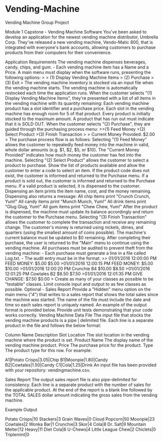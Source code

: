 # Vending-Machine
Vending Machine Group Project 

Module 1 Capstone - Vending Machine Software
You've been asked to develop an application for the newest vending machine distributor, Umbrella Corp. They've released a new vending machine, Vendo-Matic 800, that is integrated with everyone's bank accounts, allowing customers to purchase products from their computers for their convenience.

Application Requirements
The vending machine dispenses beverages, candy, chips, and gum. - Each vending machine item has a Name and a Price.
A main menu must display when the software runs, presenting the following options: > > (1) Display Vending Machine Items > (2) Purchase > (3) Exit >
The vending machine inventory is stocked via an input file when the vending machine starts.
The vending machine is automatically restocked each time the application runs.
When the customer selects "(1) Display Vending Machine Items", they're presented with a list of all items in the vending machine with its quantity remaining:
Each vending machine product has a slot identifier and a purchase price.
Each slot in the vending machine has enough room for 5 of that product.
Every product is initially stocked to the maximum amount.
A product that has run out must indicate that it is SOLD OUT.
When the customer selects "(2) Purchase", they are guided through the purchasing process menu: >>(1) Feed Money >(2) Select Product >(3) Finish Transaction > > Current Money Provided: $2.00 >
The purchase process flow is as follows:
Selecting "(1) Feed Money" allows the customer to repeatedly feed money into the machine in valid, whole dollar amounts (e.g. $1, $2, $5, or $10).
The "Current Money Provided" indicates how much money the customer has fed into the machine.
Selecting "(2) Select Product" allows the customer to select a product to purchase.
Show the list of products available and allow the customer to enter a code to select an item.
If the product code does not exist, the customer is informed and returned to the Purchase menu.
If a product is sold out, the customer is informed and returned to the Purchase menu.
If a valid product is selected, it is dispensed to the customer.
Dispensing an item prints the item name, cost, and the money remaining. Dispensing also returns a message:
All chip items print "Crunch Crunch, Yum!"
All candy items print "Munch Munch, Yum!"
All drink items print "Glug Glug, Yum!"
All gum items print "Chew Chew, Yum!"
After the product is dispensed, the machine must update its balance accordingly and return the customer to the Purchase menu.
Selecting "(3) Finish Transaction" allows the customer to complete the transaction and receive any remaining change.
The customer's money is returned using nickels, dimes, and quarters (using the smallest amount of coins possible).
The machine's current balance must be updated to $0 remaining.
After completing their purchase, the user is returned to the "Main" menu to continue using the vending machine.
All purchases must be audited to prevent theft from the vending machine: - Each purchase must generate a line in a file called Log.txt. - The audit entry must be in the format: >> 01/01/2016 12:00:00 PM FEED MONEY: $5.00 $5.00 >01/01/2016 12:00:15 PM FEED MONEY: $5.00 $10.00 >01/01/2016 12:00:20 PM Crunchie B4 $10.00 $8.50 >01/01/2016 12:01:25 PM Cowtales B2 $8.50 $7.50 >01/01/2016 12:01:35 PM GIVE CHANGE: $7.50 $0.00 >
Create as many of your classes as possible to be "testable" classes. Limit console input and output to as few classes as possible.
Optional - Sales Report
Provide a "Hidden" menu option on the main menu ("4") that writes to a sales report that shows the total sales since the machine was started. The name of the file must include the date and time so each sales report is uniquely named.
An example of the output format is provided below.
Provide unit tests demonstrating that your code works correctly.
Vending Machine Data File
The input file that stocks the vending machine products is a pipe | delimited file. Each line is a separate product in the file and follows the below format:

Column Name	Description
Slot Location	The slot location in the vending machine where the product is set.
Product Name	The display name of the vending machine product.
Price	The purchase price for the product.
Type	The product type for this row.
For example:

A1|Potato Crisps|3.05|Chip
B1|Moonpie|1.80|Candy
B2|Cowtales|1.50|Candy
C1|Cola|1.25|Drink
An input file has been provided with your repository: vendingmachine.csv.

Sales Report
The output sales report file is also pipe-delimited for consistency. Each line is a separate product with the number of sales for the applicable product. At the end of the report is a blank line followed by the TOTAL SALES dollar amount indicating the gross sales from the vending machine.

Example Output

Potato Crisps|10 Stackers|3 Grain Waves|0 Cloud Popcorn|50 Moonpie|23 Cowtales|2 Wonka Bar|1 Crunchie|3 Skor|4 Cola|8 Dr. Salt|9 Mountain Melter|12 Heavy|11 Diet Cola|6 U-Chews|4 Little League Chew|2 Chiclets|0 Triplemint|0
